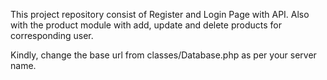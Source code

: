 This project repository consist of Register and Login Page with API. Also with the product module with add, update and delete products for corresponding user.

Kindly, change the base url from classes/Database.php as per your server name.
